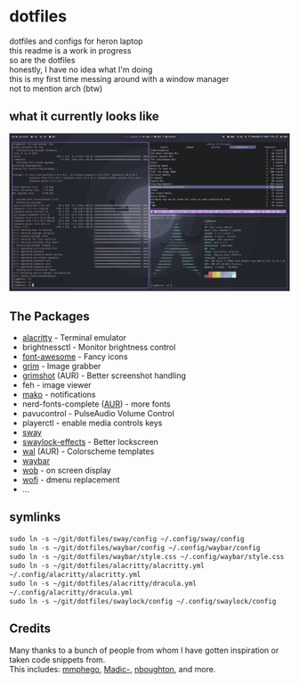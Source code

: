 # dotfiles
dotfiles and configs for heron laptop  
this readme is a work in progress  
so are the dotfiles  
honestly, I have no idea what I'm doing  
this is my first time messing around with a window manager  
not to mention arch (btw)  

## what it currently looks like
![preview](./preview.png)

## The Packages
- [alacritty](https://github.com/alacritty/alacritty) - Terminal emulator
- brightnessctl - Monitor brightness control
- [font-awesome](https://archlinux.org/packages/community/any/font-awesome/) - Fancy icons
- [grim](https://github.com/emersion/grim) - Image grabber
- [grimshot](https://aur.archlinux.org/packages/grimshot/) (AUR) - Better screenshot handling
- feh - image viewer
- [mako](https://github.com/emersion/mako) - notifications
- nerd-fonts-complete ([AUR](https://aur.archlinux.org/packages/nerd-fonts-complete/)) - more fonts
- pavucontrol - PulseAudio Volume Control
- playerctl - enable media controls keys
- [sway](https://github.com/swaywm/sway)
- [swaylock-effects](https://github.com/mortie/swaylock-effects) - Better lockscreen
- [wal](https://github.com/dylanaraps/wal) (AUR) - Colorscheme templates
- [waybar](https://github.com/Alexays/Waybar)
- [wob](https://github.com/francma/wob) - on screen display
- [wofi](https://hg.sr.ht/~scoopta/wofi) - dmenu replacement
- ...

## symlinks
```
sudo ln -s ~/git/dotfiles/sway/config ~/.config/sway/config
sudo ln -s ~/git/dotfiles/waybar/config ~/.config/waybar/config
sudo ln -s ~/git/dotfiles/waybar/style.css ~/.config/waybar/style.css
sudo ln -s ~/git/dotfiles/alacritty/alacritty.yml ~/.config/alacritty/alacritty.yml
sudo ln -s ~/git/dotfiles/alacritty/dracula.yml ~/.config/alacritty/dracula.yml
sudo ln -s ~/git/dotfiles/swaylock/config ~/.config/swaylock/config
```

## Credits
Many thanks to a bunch of people from whom I have gotten inspiration or taken code snippets from.  
This includes: [mmphego](https://github.com/mmphego/dot-files), [Madic-](https://github.com/Madic-/Sway-DE), [nboughton](https://github.com/nboughton/dotfiles), and more.
